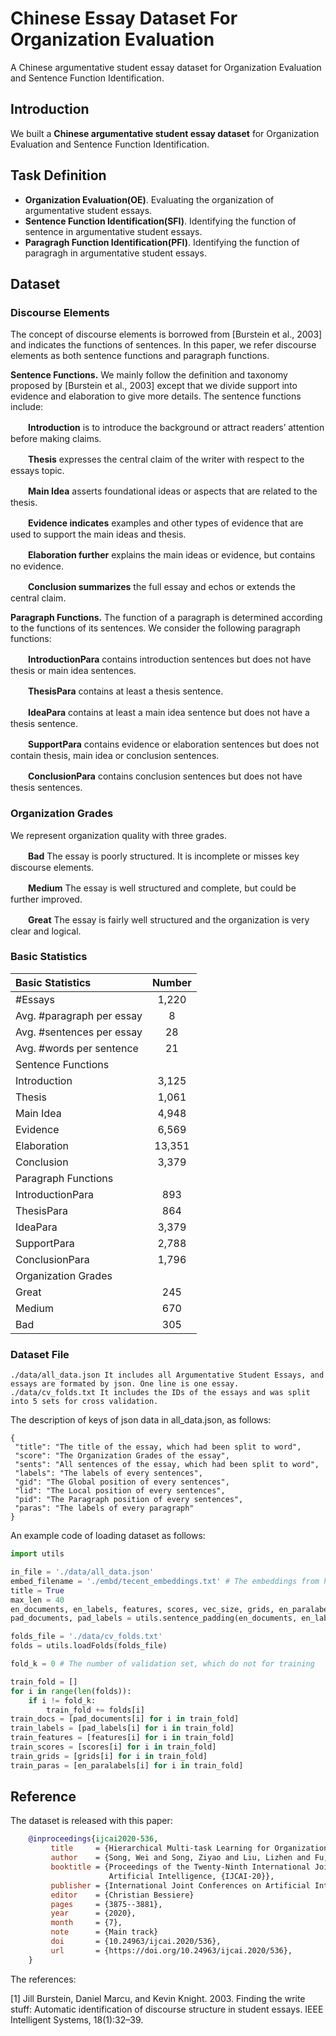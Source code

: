 # Chinese Essay Dataset For Organization Evaluation
A Chinese argumentative student essay dataset for Organization Evaluation and Sentence Function Identification.

## Introduction

We built a **Chinese argumentative student essay dataset** for Organization Evaluation and Sentence Function Identification.

## Task Definition

 - **Organization Evaluation(OE)**. Evaluating the organization of argumentative student essays.
 - **Sentence Function Identification(SFI)**. Identifying the function of sentence in argumentative student essays.
 - **Paragragh Function Identification(PFI)**. Identifying the function of paragragh in argumentative student essays.

## Dataset
### Discourse Elements

The concept of discourse elements is borrowed from [Burstein et al., 2003] and indicates the functions of sentences. In this paper, we refer discourse elements as both sentence functions and paragraph functions.

**Sentence Functions.** We mainly follow the definition and taxonomy proposed by [Burstein et al., 2003] except that we divide support into evidence and elaboration to give more details. The sentence functions include:

　　**Introduction** is to introduce the background or attract readers’ attention before making claims.

　　**Thesis** expresses the central claim of the writer with respect to the essays topic.

　　**Main Idea** asserts foundational ideas or aspects that are related to the thesis.

　　**Evidence indicates** examples and other types of evidence that are used to support the main ideas and thesis.

　　**Elaboration further** explains the main ideas or evidence, but contains no evidence.

　　**Conclusion summarizes** the full essay and echos or extends the central claim.
  
**Paragraph Functions.** The function of a paragraph is determined according to the functions of its sentences. We consider the following paragraph functions:

　　**IntroductionPara** contains introduction sentences but does not have thesis or main idea sentences.

　　**ThesisPara** contains at least a thesis sentence.

　　**IdeaPara** contains at least a main idea sentence but does not have a thesis sentence.

　　**SupportPara** contains evidence or elaboration sentences but does not contain thesis, main idea or conclusion sentences.

　　**ConclusionPara** contains conclusion sentences but does not have thesis sentences.
  
### Organization Grades
We represent organization quality with three grades.

　　**Bad** The essay is poorly structured. It is incomplete or misses key discourse elements.

　　**Medium** The essay is well structured and complete, but could be further improved.

　　**Great** The essay is fairly well structured and the organization is very clear and logical.

### Basic Statistics

| Basic Statistics | Number |
| :----------------------- | :------: |
|\#Essays | 1,220 |
|Avg. \#paragraph per essay | 8 |
|Avg. \#sentences per essay | 28 |
|Avg. \#words per sentence | 21 |
|Sentence Functions|
|Introduction |3,125|
|Thesis |1,061|
|Main Idea |4,948|
|Evidence |6,569|
|Elaboration |13,351|
|Conclusion |3,379|
|Paragraph Functions||
|IntroductionPara |893|
|ThesisPara |864|
|IdeaPara |3,379|
|SupportPara |2,788|
|ConclusionPara |1,796|
|Organization Grades|
|Great |245|
|Medium |670|
|Bad |305|

### Dataset File

    ./data/all_data.json It includes all Argumentative Student Essays, and essays are formated by json. One line is one essay.
    ./data/cv_folds.txt It includes the IDs of the essays and was split into 5 sets for cross validation.
    
The description of keys of json data in all_data.json, as follows:
~~~
{
 "title": "The title of the essay, which had been split to word", 
 "score": "The Organization Grades of the essay", 
 "sents": "All sentences of the essay, which had been split to word",
 "labels": "The labels of every sentences", 
 "gid": "The Global position of every sentences", 
 "lid": "The Local position of every sentences", 
 "pid": "The Paragraph position of every sentences", 
 "paras": "The labels of every paragraph"
}
~~~

An example code of loading dataset as follows:

~~~Python
import utils

in_file = './data/all_data.json'
embed_filename = './embd/tecent_embeddings.txt' # The embeddings from https://ai.tencent.com/ailab/nlp/en/embedding.html
title = True
max_len = 40
en_documents, en_labels, features, scores, vec_size, grids, en_paralabels = utils.getSamplesAndFeatures(in_file, embed_filename, title=title)
pad_documents, pad_labels = utils.sentence_padding(en_documents, en_labels, max_len, vec_size)

folds_file = './data/cv_folds.txt'
folds = utils.loadFolds(folds_file)

fold_k = 0 # The number of validation set, which do not for training

train_fold = []
for i in range(len(folds)):
    if i != fold_k:
        train_fold += folds[i]
train_docs = [pad_documents[i] for i in train_fold]
train_labels = [pad_labels[i] for i in train_fold]
train_features = [features[i] for i in train_fold]
train_scores = [scores[i] for i in train_fold]
train_grids = [grids[i] for i in train_fold]
train_paras = [en_paralabels[i] for i in train_fold]

~~~
## Reference
The dataset is released with this paper:

```bibtex
    @inproceedings{ijcai2020-536,
         title     = {Hierarchical Multi-task Learning for Organization Evaluation of Argumentative Student Essays},
         author    = {Song, Wei and Song, Ziyao and Liu, Lizhen and Fu, Ruiji},
         booktitle = {Proceedings of the Twenty-Ninth International Joint Conference on
                      Artificial Intelligence, {IJCAI-20}},
         publisher = {International Joint Conferences on Artificial Intelligence Organization},             
         editor    = {Christian Bessiere}	
         pages     = {3875--3881},
         year      = {2020},
         month     = {7},
         note      = {Main track}
         doi       = {10.24963/ijcai.2020/536},
         url       = {https://doi.org/10.24963/ijcai.2020/536},
    }
```

The references:

[1] Jill Burstein, Daniel Marcu, and Kevin Knight. 2003. Finding the write stuff: Automatic identification of discourse structure in student essays. IEEE Intelligent Systems, 18(1):32–39.
